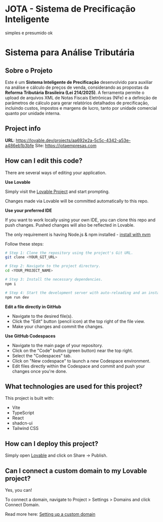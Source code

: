 # JOTA - Sistema de Precificação Inteligente

simples e presumido ok

# Sistema para Análise Tributária

## Sobre o Projeto

Este é um **Sistema Inteligente de Precificação** desenvolvido para auxiliar na análise e cálculo de preços de venda, considerando as propostas da **Reforma Tributária Brasileira (Lei 214/2025)**. A ferramenta permite o upload de arquivos XML de Notas Fiscais Eletrônicas (NFe) e a definição de parâmetros de cálculo para gerar relatórios detalhados de precificação, incluindo custos, impostos e margens de lucro, tanto por unidade comercial quanto por unidade interna.

## Project info

**URL**: https://lovable.dev/projects/aa692e2a-5c5c-4342-a53e-a486eb1b3bfe
Site: <https://jotaempresas.com>

## How can I edit this code?

There are several ways of editing your application.

**Use Lovable**

Simply visit the [Lovable Project](https://lovable.dev/projects/aa692e2a-5c5c-4342-a53e-a486eb1b3bfe) and start prompting.

Changes made via Lovable will be committed automatically to this repo.

**Use your preferred IDE**

If you want to work locally using your own IDE, you can clone this repo and push changes. Pushed changes will also be reflected in Lovable.

The only requirement is having Node.js & npm installed - [install with nvm](https://github.com/nvm-sh/nvm#installing-and-updating)

Follow these steps:

```sh
# Step 1: Clone the repository using the project's Git URL.
git clone <YOUR_GIT_URL>

# Step 2: Navigate to the project directory.
cd <YOUR_PROJECT_NAME>

# Step 3: Install the necessary dependencies.
npm i

# Step 4: Start the development server with auto-reloading and an instant preview.
npm run dev
```

**Edit a file directly in GitHub**

- Navigate to the desired file(s).
- Click the "Edit" button (pencil icon) at the top right of the file view.
- Make your changes and commit the changes.

**Use GitHub Codespaces**

- Navigate to the main page of your repository.
- Click on the "Code" button (green button) near the top right.
- Select the "Codespaces" tab.
- Click on "New codespace" to launch a new Codespace environment.
- Edit files directly within the Codespace and commit and push your changes once you're done.

## What technologies are used for this project?

This project is built with:

- Vite
- TypeScript
- React
- shadcn-ui
- Tailwind CSS

## How can I deploy this project?

Simply open [Lovable](https://lovable.dev/projects/aa692e2a-5c5c-4342-a53e-a486eb1b3bfe) and click on Share -> Publish.

## Can I connect a custom domain to my Lovable project?

Yes, you can!

To connect a domain, navigate to Project > Settings > Domains and click Connect Domain.

Read more here: [Setting up a custom domain](https://docs.lovable.dev/features/custom-domain#custom-domain)